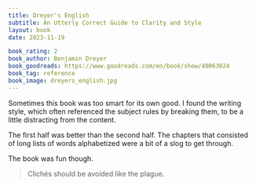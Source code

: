 ```yaml
---
title: Dreyer's English
subtitle: An Utterly Correct Guide to Clarity and Style
layout: book
date: 2023-11-19

book_rating: 2
book_author: Benjamin Dreyer
book_goodreads: https://www.goodreads.com/en/book/show/40063024
book_tag: reference
book_image: dreyers_english.jpg
---
```


Sometimes this book was too smart for its own good. I found the writing style, which often referenced the subject rules by breaking them, to be a little distracting from the content. 

The first half was better than the second half. The chapters that consisted of long lists of words alphabetized were a bit of a slog to get through.

The book was fun though.

> Clichés should be avoided like the plague.